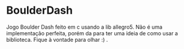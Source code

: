 # BoulderDash
Jogo Boulder Dash feito em c usando a lib allegro5.
Não é uma implementação perfeita, porém da para ter uma ideia de como usar a biblioteca.
Fique à vontade para olhar :) .
